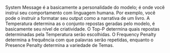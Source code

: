 System Message é a basicamente a personalidade do modelo; é onde você instrui seu comportamento com linguagem humana. Por exemplo, você pode o instruir a formatar seu output como a narrativa de um livro.
A Temperatura determina as o conjunto repostas geradas pelo modelo, é basicamente seu nível de criatividade. 
O Top-P determina quais repostas determinadas pela Temperatura serão escolhidas.
O Frequency Penalty determina a frequência com que palavras serão repetidas, enquanto o Presence Penalty determina a variedade de Temas.
